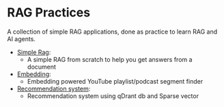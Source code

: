 # RAG Practices

A collection of simple RAG applications, done as practice to learn RAG and AI agents.

- [Simple Rag](https://github.com/zekaryas1/gen-ai/tree/main/simple_rag):
    - A simple RAG from scratch to help you get answers from a document 
- [Embedding](https://github.com/zekaryas1/gen-ai/tree/main/embedding): 
  - Embedding powered YouTube playlist/podcast segment finder
- [Recommendation system](https://github.com/zekaryas1/gen-ai/tree/main/recsys):
  - Recommendation system using qDrant db and Sparse vector
